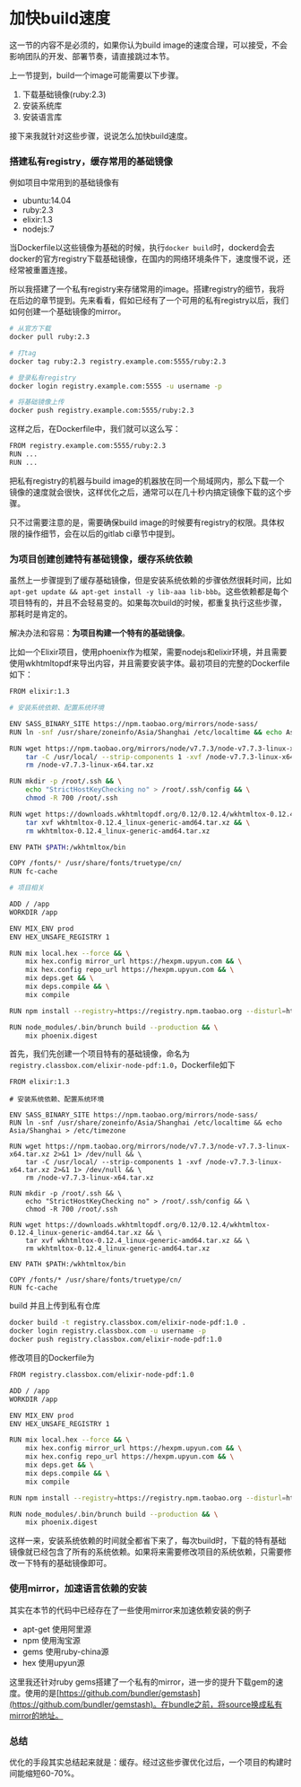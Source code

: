 加快build速度
===========

这一节的内容不是必须的，如果你认为build image的速度合理，可以接受，不会影响团队的开发、部署节奏，请直接跳过本节。

上一节提到，build一个image可能需要以下步骤。

1. 下载基础镜像(ruby:2.3)
2. 安装系统库
3. 安装语言库

接下来我就针对这些步骤，说说怎么加快build速度。

### 搭建私有registry，缓存常用的基础镜像
例如项目中常用到的基础镜像有

- ubuntu:14.04
- ruby:2.3
- elixir:1.3
- nodejs:7

当Dockerfile以这些镜像为基础的时候，执行`docker build`时，dockerd会去docker的官方registry下载基础镜像，在国内的网络环境条件下，速度慢不说，还经常被重置连接。

所以我搭建了一个私有registry来存储常用的image。搭建registry的细节，我将在后边的章节提到。先来看看，假如已经有了一个可用的私有registry以后，我们如何创建一个基础镜像的mirror。

```bash
# 从官方下载
docker pull ruby:2.3

# 打tag
docker tag ruby:2.3 registry.example.com:5555/ruby:2.3

# 登录私有registry
docker login registry.example.com:5555 -u username -p 

# 将基础镜像上传
docker push registry.example.com:5555/ruby:2.3
```

这样之后，在Dockerfile中，我们就可以这么写：

```bash
FROM registry.example.com:5555/ruby:2.3
RUN ...
RUN ...
```

把私有registry的机器与build image的机器放在同一个局域网内，那么下载一个镜像的速度就会很快，这样优化之后，通常可以在几十秒内搞定镜像下载的这个步骤。

只不过需要注意的是，需要确保build image的时候要有registry的权限。具体权限的操作细节，会在以后的gitlab ci章节中提到。

### 为项目创建创建特有基础镜像，缓存系统依赖

虽然上一步骤提到了缓存基础镜像，但是安装系统依赖的步骤依然很耗时间，比如`apt-get update && apt-get install -y lib-aaa lib-bbb`。这些依赖都是每个项目特有的，并且不会轻易变的。如果每次build的时候，都重复执行这些步骤，那耗时是肯定的。

解决办法和容易：**为项目构建一个特有的基础镜像**。

比如一个Elixir项目，使用phoenix作为框架，需要nodejs和elixir环境，并且需要使用wkhtmltopdf来导出内容，并且需要安装字体。最初项目的完整的Dockerfile如下：

```bash
FROM elixir:1.3

# 安装系统依赖、配置系统环境

ENV SASS_BINARY_SITE https://npm.taobao.org/mirrors/node-sass/
RUN ln -snf /usr/share/zoneinfo/Asia/Shanghai /etc/localtime && echo Asia/Shanghai > /etc/timezone

RUN wget https://npm.taobao.org/mirrors/node/v7.7.3/node-v7.7.3-linux-x64.tar.xz 2>&1 1> /dev/null && \
    tar -C /usr/local/ --strip-components 1 -xvf /node-v7.7.3-linux-x64.tar.xz 2>&1 1> /dev/null && \
    rm /node-v7.7.3-linux-x64.tar.xz

RUN mkdir -p /root/.ssh && \
    echo "StrictHostKeyChecking no" > /root/.ssh/config && \
    chmod -R 700 /root/.ssh

RUN wget https://downloads.wkhtmltopdf.org/0.12/0.12.4/wkhtmltox-0.12.4_linux-generic-amd64.tar.xz && \
    tar xvf wkhtmltox-0.12.4_linux-generic-amd64.tar.xz && \
    rm wkhtmltox-0.12.4_linux-generic-amd64.tar.xz

ENV PATH $PATH:/wkhtmltox/bin

COPY /fonts/* /usr/share/fonts/truetype/cn/
RUN fc-cache

# 项目相关

ADD / /app
WORKDIR /app

ENV MIX_ENV prod
ENV HEX_UNSAFE_REGISTRY 1

RUN mix local.hex --force && \
    mix hex.config mirror_url https://hexpm.upyun.com && \
    mix hex.config repo_url https://hexpm.upyun.com && \
    mix deps.get && \
    mix deps.compile && \
    mix compile

RUN npm install --registry=https://registry.npm.taobao.org --disturl=https://npm.taobao.org/dist

RUN node_modules/.bin/brunch build --production && \
    mix phoenix.digest
```

首先，我们先创建一个项目特有的基础镜像，命名为`registry.classbox.com/elixir-node-pdf:1.0`，Dockerfile如下

```
FROM elixir:1.3

# 安装系统依赖、配置系统环境

ENV SASS_BINARY_SITE https://npm.taobao.org/mirrors/node-sass/
RUN ln -snf /usr/share/zoneinfo/Asia/Shanghai /etc/localtime && echo Asia/Shanghai > /etc/timezone

RUN wget https://npm.taobao.org/mirrors/node/v7.7.3/node-v7.7.3-linux-x64.tar.xz 2>&1 1> /dev/null && \
    tar -C /usr/local/ --strip-components 1 -xvf /node-v7.7.3-linux-x64.tar.xz 2>&1 1> /dev/null && \
    rm /node-v7.7.3-linux-x64.tar.xz

RUN mkdir -p /root/.ssh && \
    echo "StrictHostKeyChecking no" > /root/.ssh/config && \
    chmod -R 700 /root/.ssh

RUN wget https://downloads.wkhtmltopdf.org/0.12/0.12.4/wkhtmltox-0.12.4_linux-generic-amd64.tar.xz && \
    tar xvf wkhtmltox-0.12.4_linux-generic-amd64.tar.xz && \
    rm wkhtmltox-0.12.4_linux-generic-amd64.tar.xz

ENV PATH $PATH:/wkhtmltox/bin

COPY /fonts/* /usr/share/fonts/truetype/cn/
RUN fc-cache
```

build 并且上传到私有仓库

```bash
docker build -t registry.classbox.com/elixir-node-pdf:1.0 .
docker login registry.classbox.com -u username -p
docker push registry.classbox.com/elixir-node-pdf:1.0
```

修改项目的Dockerfile为

```bash
FROM registry.classbox.com/elixir-node-pdf:1.0

ADD / /app
WORKDIR /app

ENV MIX_ENV prod
ENV HEX_UNSAFE_REGISTRY 1

RUN mix local.hex --force && \
    mix hex.config mirror_url https://hexpm.upyun.com && \
    mix hex.config repo_url https://hexpm.upyun.com && \
    mix deps.get && \
    mix deps.compile && \
    mix compile

RUN npm install --registry=https://registry.npm.taobao.org --disturl=https://npm.taobao.org/dist

RUN node_modules/.bin/brunch build --production && \
    mix phoenix.digest
```

这样一来，安装系统依赖的时间就全都省下来了，每次build时，下载的特有基础镜像就已经包含了所有的系统依赖。如果将来需要修改项目的系统依赖，只需要修改一下特有的基础镜像即可。

<!--这里大家可能有个疑问，既然系统依赖，可以通过提前构建好镜像，但是为什么项目的语言级别依赖库需要每次都重新安装，而不能也提前存好呢？这是因为：创建项目特有基础镜像一般是手工来完成的。语言级别的依赖更改的频率远高于系统依赖。-->

### 使用mirror，加速语言依赖的安装

其实在本节的代码中已经存在了一些使用mirror来加速依赖安装的例子

- apt-get 使用阿里源
- npm 使用淘宝源
- gems 使用ruby-china源
- hex 使用upyun源

这里我还针对ruby gems搭建了一个私有的mirror，进一步的提升下载gem的速度。使用的是[https://github.com/bundler/gemstash](https://github.com/bundler/gemstash)。在bundle之前，将source换成私有mirror的地址。

### 总结

优化的手段其实总结起来就是：缓存。经过这些步骤优化过后，一个项目的构建时间能缩短60-70%。